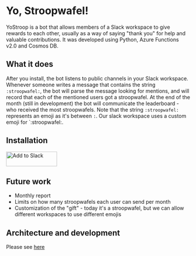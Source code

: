 # Yo, Stroopwafel!

YoStroop is a bot that allows members of a Slack workspace to give rewards to each other, usually as a way of saying "thank you" for help and valuable contributions. 
It was developed using Python, Azure Functions v2.0 and Cosmos DB.

## What it does

After you install, the bot listens to public channels in your Slack workspace. Whenever someone writes a message that contains the string `:stroopwafel:`, the bot will parse the message looking for mentions, and will record that each of the mentioned users got a stroopwafel. At the end of the month (still in development) the bot will communicate the leaderboard - who received the most stroopwafels. Note that the string `:stroopwafel:` represents an emoji as it's between `:`. Our slack workspace uses a custom emoji for `:stroopwafel:.

## Installation

<a href="https://slack.com/oauth/authorize?scope=channels:history%20users.profile:read%20chat:write&client_id=412513733287.419967497237"><img alt="Add to Slack" height="40" width="139" src="https://platform.slack-edge.com/img/add_to_slack.png" srcset="https://platform.slack-edge.com/img/add_to_slack.png 1x, https://platform.slack-edge.com/img/add_to_slack@2x.png 2x" /></a>

## Future work

* Monthly report
* Limits on how many stroopwafels each user can send per month
* Customization of the "gift" - today it's a stroopwafel, but we can allow different workspaces to use different emojis

## Architecture and development

Please see [here](https://meyerperin.com/post/yo-stroopwafel/)
